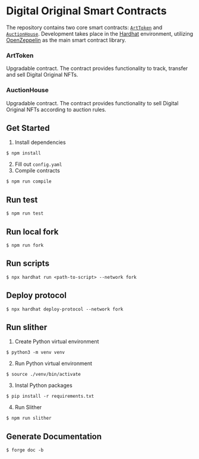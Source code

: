 # Digital Original Smart Contracts
The repository contains two core smart contracts: [`ArtToken`](https://github.com/digital-original/contracts/blob/master/contracts/art-token/ArtToken.sol) and [`AuctionHouse`](https://github.com/digital-original/contracts/blob/master/contracts/auction-house/AuctionHouse.sol). Development takes place in the [Hardhat](https://hardhat.org/) environment, utilizing [OpenZeppelin](https://www.openzeppelin.com/) as the main smart contract library.

### ArtToken
Upgradable contract. The contract provides functionality to track, transfer and sell Digital Original NFTs.

### AuctionHouse
Upgradable contract. The contract provides functionality to sell Digital Original NFTs according to auction rules.

## Get Started
1. Install dependencies
```
$ npm install
```
2. Fill out `config.yaml`
3. Compile contracts
```
$ npm run compile
```

## Run test
```
$ npm run test
```

## Run local fork
```
$ npm run fork
```

## Run scripts
```
$ npx hardhat run <path-to-script> --network fork
```

## Deploy protocol
```
$ npx hardhat deploy-protocol --network fork
```

## Run slither
1. Create Python virtual environment
```
$ python3 -m venv venv
```
2. Run Python virtual environment
```
$ source ./venv/bin/activate
```
3. Instal Python packages
```
$ pip install -r requirements.txt
```
4. Run Slither
```
$ npm run slither
```

## Generate Documentation
```
$ forge doc -b
```
